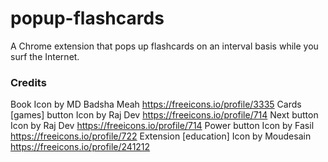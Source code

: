 # popup-flashcards
A Chrome extension that pops up flashcards on an interval basis while you surf the Internet.


### Credits
Book Icon by MD Badsha Meah https://freeicons.io/profile/3335
Cards [games] button Icon by Raj Dev https://freeicons.io/profile/714
Next button Icon by Raj Dev https://freeicons.io/profile/714
Power button Icon by Fasil https://freeicons.io/profile/722
Extension [education] Icon by Moudesain https://freeicons.io/profile/241212
                                